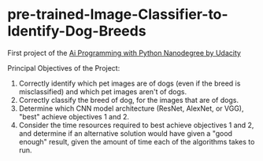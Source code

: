 # pre-trained-Image-Classifier-to-Identify-Dog-Breeds
First project of the <a href="https://www.udacity.com/course/ai-programming-python-nanodegree--nd089">Ai Programming with Python Nanodegree by Udacity</a> 

Principal Objectives of the Project:
1. Correctly identify which pet images are of dogs (even if the breed is misclassified) and which pet images aren't of dogs.  
2. Correctly classify the breed of dog, for the images that are of dogs.  
3. Determine which CNN model architecture (ResNet, AlexNet, or VGG), "best" achieve objectives 1 and 2.  
4. Consider the time resources required to best achieve objectives 1 and 2, and determine if an alternative solution would have given a "good enough" result, given the amount of time each of the algorithms takes to run.
